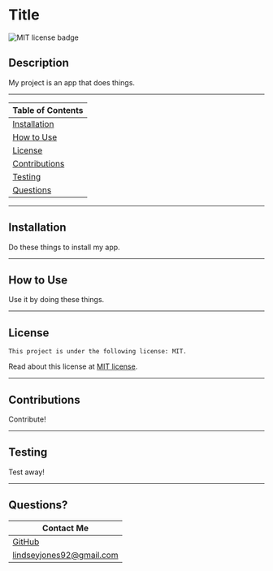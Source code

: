 # Title
  ![MIT license badge](https://img.shields.io/badge/License-MIT-blueviolet)

  ## Description
  My project is an app that does things.

  -----

  |Table of Contents|
  |----------------------------|
  |[Installation](#installation)|
  |[How to Use](#usage)|
  |[License](#license)|
  |[Contributions](#contributions)|
  |[Testing](#testing)|
  |[Questions](#questions)|

  -----

  ## Installation
  Do these things to install my app.

  -----

  ## How to Use
  Use it by doing these things.

  -----

  ## License
    This project is under the following license: MIT.
  Read about this license at [MIT license](https://choosealicense.com/licenses/).


  -----

  ## Contributions
  Contribute!

  -----

  ## Testing
  Test away!

  -----

  ## Questions?
  |Contact Me|
  |--------------------|
  |[GitHub](https://www.github.com/L-Jones-hub)|
  |lindseyjones92@gmail.com|
